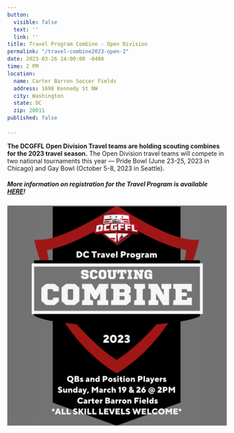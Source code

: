 ```yaml
---
button:
  visible: false
  text: ''
  link: ''
title: Travel Program Combine - Open Division
permalink: "/travel-combine2023-open-2"
date: 2023-03-26 14:00:00 -0400
time: 2 PM
location:
  name: Carter Barron Soccer Fields
  address: 1698 Kennedy St NW
  city: Washington
  state: DC
  zip: 20011
published: false

---
```

**The DCGFFL Open Division Travel teams are holding scouting combines for the 2023 travel season.** The Open Division travel teams will compete in two national tournaments this year — Pride Bowl (June 23-25, 2023 in Chicago) and Gay Bowl (October 5-8, 2023 in Seattle).

##### More information on registration for the Travel Program is available [HERE](/2023-travel-registration "/2023-travel-registration")!

![](/img/combine2023.png)